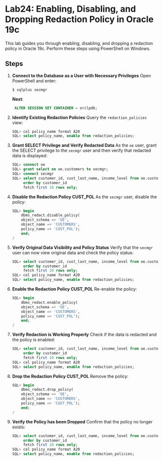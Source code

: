 
# Lab24: Enabling, Disabling, and Dropping Redaction Policy in Oracle 19c

This lab guides you through enabling, disabling, and dropping a redaction policy in Oracle 19c. Perform these steps using PowerShell on Windows.

## Steps

1. **Connect to the Database as a User with Necessary Privileges**
   Open PowerShell and enter:
   ```sql
   $ sqlplus secmgr
   ```

   **Next**:

   ```sql
    ALTER SESSION SET CONTAINER = orclpdb;
   ```
   
2. **Identify Existing Redaction Policies**
   Query the `redaction_policies` view:
   ```sql
   SQL> col policy_name format A20
   SQL> select policy_name, enable from redaction_policies;
   ```

3. **Grant SELECT Privilege and Verify Redacted Data**
   As the `oe` user, grant the SELECT privilege to the `secmgr` user and then verify that redacted data is displayed:
   ```sql
   SQL> connect oe
   SQL> grant select on oe.customers to secmgr;
   SQL> connect secmgr
   SQL> select customer_id, cust_last_name, income_level from oe.customers
        order by customer_id
        fetch first 10 rows only;
   ```

4. **Disable the Redaction Policy CUST_POL**
   As the `secmgr` user, disable the policy:
   ```sql
   SQL> begin
       dbms_redact.disable_policy(
       object_schema => 'OE',
       object_name => 'CUSTOMERS',
       policy_name => 'CUST_POL');
       end;
   /
   ```

5. **Verify Original Data Visibility and Policy Status**
   Verify that the `secmgr` user can now view original data and check the policy status:
   ```sql
   SQL> select customer_id, cust_last_name, income_level from oe.customers
        order by customer_id
        fetch first 10 rows only;
   SQL> col policy_name format A20
   SQL> select policy_name, enable from redaction_policies;
   ```

6. **Enable the Redaction Policy CUST_POL**
   Re-enable the policy:
   ```sql
   SQL> begin
       dbms_redact.enable_policy(
       object_schema => 'OE',
       object_name => 'CUSTOMERS',
       policy_name => 'CUST_POL');
       end;
   /
   ```

7. **Verify Redaction is Working Properly**
   Check if the data is redacted and the policy is enabled:
   ```sql
   SQL> select customer_id, cust_last_name, income_level from oe.customers
        order by customer_id
        fetch first 10 rows only;
   SQL> col policy_name format A20
   SQL> select policy_name, enable from redaction_policies;
   ```

8. **Drop the Redaction Policy CUST_POL**
   Remove the policy:
   ```sql
   SQL> begin
       dbms_redact.drop_policy(
       object_schema => 'OE',
       object_name => 'CUSTOMERS',
       policy_name => 'CUST_POL');
       end;
   /
   ```

9. **Verify the Policy has been Dropped**
   Confirm that the policy no longer exists:
   ```sql
   SQL> select customer_id, cust_last_name, income_level from oe.customers
        order by customer_id
        fetch first 10 rows only;
   SQL> col policy_name format A20
   SQL> select policy_name, enable from redaction_policies;
   ```
